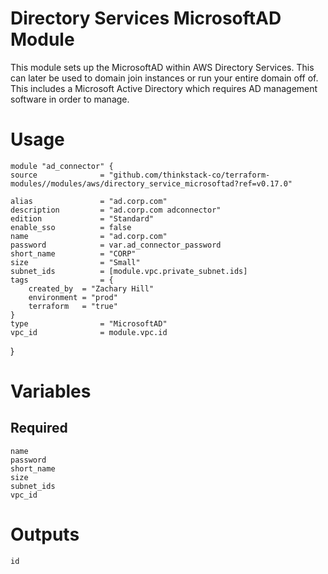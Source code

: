 Directory Services MicrosoftAD Module
=====================================

This module sets up the MicrosoftAD within AWS Directory Services. This can later be used to domain join instances or run your entire domain off of. This includes a Microsoft Active Directory which requires AD management software in order to manage.

# Usage
    module "ad_connector" {
    source              = "github.com/thinkstack-co/terraform-modules//modules/aws/directory_service_microsoftad?ref=v0.17.0"

    alias               = "ad.corp.com"
    description         = "ad.corp.com adconnector"
    edition             = "Standard"
    enable_sso          = false
    name                = "ad.corp.com"
    password            = var.ad_connector_password
    short_name          = "CORP"
    size                = "Small"
    subnet_ids          = [module.vpc.private_subnet.ids]
    tags                = {
        created_by  = "Zachary Hill"
        environment = "prod"
        terraform   = "true"
    }
    type                = "MicrosoftAD"
    vpc_id              = module.vpc.id
}


# Variables
## Required
    name
    password
    short_name
    size
    subnet_ids
    vpc_id

# Outputs
    id
